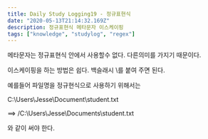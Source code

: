 ```yaml
---
title: Daily Study Logging19 - 정규표현식
date: "2020-05-13T21:14:32.169Z"
description: 정규표현식 메타문자 이스케이핑
tags: ["knowledge", "studylog", "regex"] 
---
```



메타문자는 정규표현식 안에서 사용할수 없다. 다른의미를 가지기 때문이다. 


이스케이핑을 하는 방법은 쉽다. 백슬래시 \를 붙여 주면 된다. 

예를들어 파일명을 정규현식으로 사용하기 위해서는 

C:\Users\Jesse\Document\student.txt

==> /C\:\\Users\\Jesse\\Documents\\student\.txt

와 같이 써야 한다.

